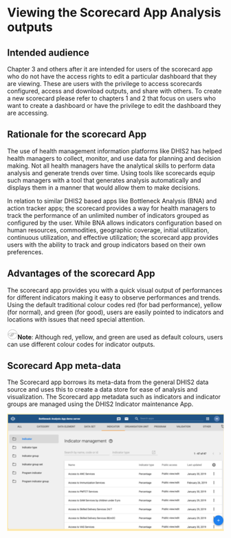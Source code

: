 # Viewing the Scorecard App Analysis outputs

## Intended audience

Chapter 3 and others after it are intended for users of the scorecard app who do not have the access rights to edit a particular dashboard that they are viewing. These are users with the privilege to access scorecards configured, access and download outputs, and share with others. To create a new scorecard please refer to chapters 1 and 2 that focus on users who want to create a dashboard or have the privilege to edit the dashboard they are accessing.

## Rationale for the scorecard App

The use of health management information platforms like DHIS2 has helped health managers to collect, monitor, and use data for planning and decision making. Not all health managers have the analytical skills to perform data analysis and generate trends over time. Using tools like scorecards equip such managers with a tool that generates analysis automatically and displays them in a manner that would allow them to make decisions.

In relation to similar DHIS2 based apps like Bottleneck Analysis (BNA) and action tracker apps; the scorecard provides a way for health managers to track the performance of an unlimited number of indicators grouped as configured by the user. While BNA allows indicators configuration based on human resources, commodities, geographic coverage, initial utilization, continuous utilization, and effective utilization; the scorecard app provides users with the ability to track and group indicators based on their own preferences.

## Advantages of the scorecard App

The scorecard app provides you with a quick visual output of performances for different indicators making it easy to observe performances and trends. Using the default traditional colour codes red (for bad performance), yellow (for normal), and green (for good), users are easily pointed to indicators and locations with issues that need special attention.

![](resources/images/note.png)**Note**: Although red, yellow, and green are used as default colours, users can use different colour codes for indicator outputs.

## Scorecard App meta-data

The Scorecard app borrows its meta-data from the general DHIS2 data source and uses this to create a data store for ease of analysis and visualization. The Scorecard app metadata such as indicators and indicator groups are managed using the DHIS2 Indicator maintenance App.

![Scorecard application on apps menu.](resources/images/Figure16.png)
